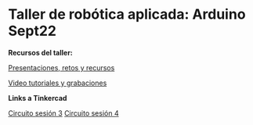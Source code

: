 # Taller de robótica aplicada: Arduino Sept22
 **Recursos del taller:**

 [Presentaciones, retos y recursos](https://drive.google.com/drive/folders/1IJ7ROyyjvaH7dIfpCJi50kQDuDLnOJmX?usp=sharing)
 
 [Video tutoriales y grabaciones](https://youtube.com/playlist?list=PLJdqQjsB2gwJfnsmABZ2FMFxm3r8WrSfQ)

**Links a Tinkercad**

[Circuito sesión 3](https://www.tinkercad.com/things/1kxHCxgxYGB)
[Circuito sesión 4](https://www.tinkercad.com/things/70G8QV3UyuJ)